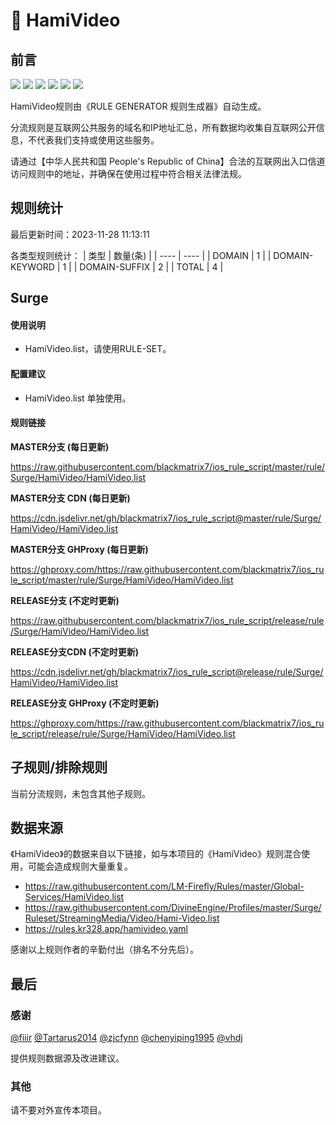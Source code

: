 # 🧸 HamiVideo

## 前言

![](https://shields.io/badge/-移除重复规则-ff69b4) ![](https://shields.io/badge/-DOMAIN与DOMAIN--SUFFIX合并-green) ![](https://shields.io/badge/-DOMAIN--SUFFIX间合并-critical) ![](https://shields.io/badge/-DOMAIN与DOMAIN--KEYWORD合并-9cf) ![](https://shields.io/badge/-DOMAIN--SUFFIX与DOMAIN--KEYWORD合并-blue) ![](https://shields.io/badge/-IP--CIDR(6)合并-blueviolet) 

HamiVideo规则由《RULE GENERATOR 规则生成器》自动生成。

分流规则是互联网公共服务的域名和IP地址汇总，所有数据均收集自互联网公开信息，不代表我们支持或使用这些服务。

请通过【中华人民共和国 People's Republic of China】合法的互联网出入口信道访问规则中的地址，并确保在使用过程中符合相关法律法规。

## 规则统计

最后更新时间：2023-11-28 11:13:11

各类型规则统计：
| 类型 | 数量(条)  | 
| ---- | ----  |
| DOMAIN | 1  | 
| DOMAIN-KEYWORD | 1  | 
| DOMAIN-SUFFIX | 2  | 
| TOTAL | 4  | 


## Surge 

#### 使用说明
- HamiVideo.list，请使用RULE-SET。

#### 配置建议
- HamiVideo.list 单独使用。

#### 规则链接
**MASTER分支 (每日更新)**

https://raw.githubusercontent.com/blackmatrix7/ios_rule_script/master/rule/Surge/HamiVideo/HamiVideo.list

**MASTER分支 CDN (每日更新)**

https://cdn.jsdelivr.net/gh/blackmatrix7/ios_rule_script@master/rule/Surge/HamiVideo/HamiVideo.list

**MASTER分支 GHProxy (每日更新)**

https://ghproxy.com/https://raw.githubusercontent.com/blackmatrix7/ios_rule_script/master/rule/Surge/HamiVideo/HamiVideo.list

**RELEASE分支 (不定时更新)**

https://raw.githubusercontent.com/blackmatrix7/ios_rule_script/release/rule/Surge/HamiVideo/HamiVideo.list

**RELEASE分支CDN (不定时更新)**

https://cdn.jsdelivr.net/gh/blackmatrix7/ios_rule_script@release/rule/Surge/HamiVideo/HamiVideo.list

**RELEASE分支 GHProxy (不定时更新)**

https://ghproxy.com/https://raw.githubusercontent.com/blackmatrix7/ios_rule_script/release/rule/Surge/HamiVideo/HamiVideo.list

## 子规则/排除规则


当前分流规则，未包含其他子规则。

## 数据来源

《HamiVideo》的数据来自以下链接，如与本项目的《HamiVideo》规则混合使用，可能会造成规则大量重复。

- https://raw.githubusercontent.com/LM-Firefly/Rules/master/Global-Services/HamiVideo.list
- https://raw.githubusercontent.com/DivineEngine/Profiles/master/Surge/Ruleset/StreamingMedia/Video/Hami-Video.list
- https://rules.kr328.app/hamivideo.yaml


感谢以上规则作者的辛勤付出（排名不分先后）。

## 最后

### 感谢

[@fiiir](https://github.com/fiiir) [@Tartarus2014](https://github.com/Tartarus2014) [@zjcfynn](https://github.com/zjcfynn) [@chenyiping1995](https://github.com/chenyiping1995) [@vhdj](https://github.com/vhdj)

提供规则数据源及改进建议。

### 其他

请不要对外宣传本项目。